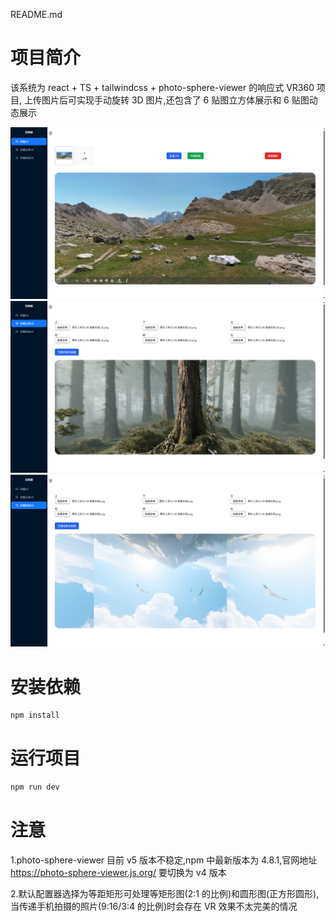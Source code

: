 README.md

# 项目简介

该系统为 react + TS + tailwindcss + photo-sphere-viewer 的响应式 VR360 项目, 上传图片后可实现手动旋转 3D 图片,还包含了 6 贴图立方体展示和 6 贴图动态展示

<img src="./src/img/1.png" alt="示例图片" width="600">

<img src="./src/img/2.png" alt="示例图片" width="600">

<img src="./src/img/3.png" alt="示例图片" width="600">

# 安装依赖

```bash
npm install
```

# 运行项目

```bash
npm run dev
```

# 注意

1.photo-sphere-viewer 目前 v5 版本不稳定,npm 中最新版本为 4.8.1,官网地址 https://photo-sphere-viewer.js.org/ 要切换为 v4 版本

2.默认配置器选择为等距矩形可处理等矩形图(2:1 的比例)和圆形图(正方形圆形),当传递手机拍摄的照片(9:16/3:4 的比例)时会存在 VR 效果不太完美的情况
